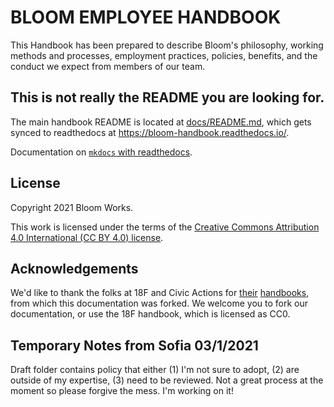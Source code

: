 # BLOOM EMPLOYEE HANDBOOK

This Handbook has been prepared to describe Bloom's philosophy, working methods and processes, employment practices, policies, benefits, and the conduct we expect from members of our team.

## This is not really the README you are looking for.

The main handbook README is located at [docs/README.md](docs/README.md), which gets synced to readthedocs at <https://bloom-handbook.readthedocs.io/>.

Documentation on [`mkdocs` with readthedocs](https://docs.readthedocs.io/en/stable/intro/getting-started-with-mkdocs.html).

## License

Copyright 2021 Bloom Works.

This work is licensed under the terms of the [Creative Commons Attribution 4.0 International (CC BY 4.0) license](docs/LICENSE.md).

## Acknowledgements

We'd like to thank the folks at 18F and Civic Actions for [their](https://github.com/18F/handbook) [handbooks](https://github.com/bloom-works/handbook), from which this documentation was forked. We welcome you to fork our documentation, or use the 18F handbook, which is licensed as CC0.

## Temporary Notes from Sofia 03/1/2021
Draft folder contains policy that either (1) I'm not sure to adopt, (2) are outside of my expertise, (3) need to be reviewed. Not a great process at the moment so please forgive the mess. I'm working on it! 
